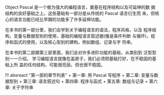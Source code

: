 

Object Pascal 是一个极为强大的编程语言，奠基在程序结构以及可延伸的数
据结构的良好基础之上。这些基础有一部分是从传统的 Pascal 语言衍生而
来，但核心的语言功能已经比早期的功能多了许多延伸功能。

在本书的第一部分里，我们会学到关于编程语言的语法，程序风格，以及
程序结构，变量与数据型别的使用，基础的编程语言叙述据(像是条件判断
与循环)，程序和函式的使用，以及核心型别的建构，例如数组、记录与字
符串。

在本书的第二部跟第三部里面，我们会对许多进阶功能的基础，从类别到
泛型型别一一介绍。
学习编程语言就像在盖房子，我们必须把基础打好，在不稳固的基础上所
盖的任何结构，可能很亮丽，但也很不稳固。

!!! absreact "第⼀部的章节列表"
    + 第一章: 用 Pascal 写程序
    + 第二章: 变量与数据型别
    + 第三章: 语言叙述句
    + 第四章: 程序与函式
    + 第五章: 数组与记录
    + 第六章: 关于字符串